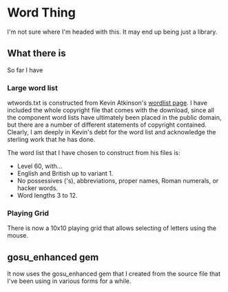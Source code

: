 # Word Thing

I'm not sure where I'm headed with this. It may end up being just a library.

## What there is

So far I have

### Large word list

wtwords.txt is constructed from Kevin Atkinson's [wordlist page](http://wordlist.sourceforge.net/). 
I have included the whole copyright file that comes with the download, since
all the component word lists have ultimately been placed in the public domain, 
but there are a number of different statements of copyright contained. Clearly,
I am deeply in Kevin's debt for the word list and acknowledge the sterling work
that he has done.

The word list that I have chosen to construct from his files is:

- Level 60, with...
- English and British up to variant 1.
- No possessives ('s), abbreviations, proper names, Roman numerals, or hacker words. 
- Word lengths 3 to 12.

### Playing Grid

There is now a 10x10 playing grid that allows selecting of letters using the mouse.

## gosu_enhanced gem

It now uses the gosu_enhanced gem that I created from the source file that
I've been using in various forms for a while.
